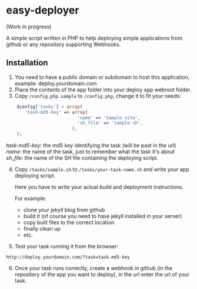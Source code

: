 easy-deployer
=============

(Work in progress)

A simple script written in PHP to help deploying simple applications from github or any repository supporting Webhooks.

Installation
------------

1. You need to have a public domain or subdomain to host this application, example: deploy.yourdomain.com
2. Place the contents of the app folder into your deploy app webroot folder.
3. Copy `/config.php.sample` to `/config.php`, change it to fit your needs:

 ```php
	 $config['tasks'] = array(
		'task-md5-key' => array(
							'name' => 'Sample site',
							'sh_file' => 'sample.sh',
						  ),
	 );
 ```

 *task-md5-key*: the md5 key identifying the task (will be past in the url)
 *name*: the name of the task, just to remember what the task it's about
 *sh_file*: the name of the SH file containing the deploying script.

4. Copy `/tasks/sample.sh` to `/tasks/your-task-name.sh` and write your app deploying script.

   Here you have to write your actual build and deployment instructions. 

   For example: 
   * clone your jekyll blog from github 
   * build it (of course you need to have jekyll installed in your server) 
   * copy built files to the correct location
   * finally clean up
   * etc.

5. Test your task running it from the browser:

 `http://deploy.yourdomain.com/?task=task-md5-key`

6. Once your task runs correctly, create a webhook in github (in the repository of the app you want to deploy), in the url enter the url of your task.

